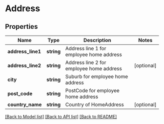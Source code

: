 # Address

## Properties
Name | Type | Description | Notes
------------ | ------------- | ------------- | -------------
**address_line1** | **string** | Address line 1 for employee home address | 
**address_line2** | **string** | Address line 2 for employee home address | [optional] 
**city** | **string** | Suburb for employee home address | 
**post_code** | **string** | PostCode for employee home address | 
**country_name** | **string** | Country of HomeAddress | [optional] 

[[Back to Model list]](../README.md#documentation-for-models) [[Back to API list]](../README.md#documentation-for-api-endpoints) [[Back to README]](../README.md)


